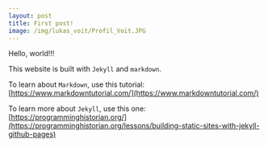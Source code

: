 ```yaml
---
layout: post
title: First post!
image: /img/lukas_voit/Profil_Voit.JPG
---
```


Hello, world!!!

This website is built with `Jekyll` and `markdown`.

To learn about `Markdown`, use this tutorial: [https://www.markdowntutorial.com/](https://www.markdowntutorial.com/)

To learn more about `Jekyll`, use this one: [https://programminghistorian.org/](https://programminghistorian.org/lessons/building-static-sites-with-jekyll-github-pages)
